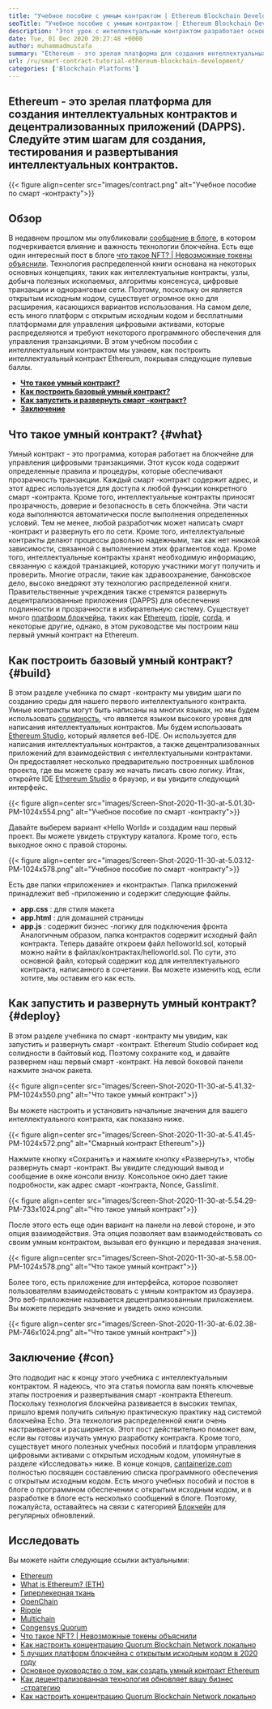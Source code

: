 ```yaml
---
title: "Учебное пособие с умным контрактом | Ethereum Blockchain Development" 
seoTitle: "Учебное пособие с умным контрактом | Ethereum Blockchain Development" 
description: "Этот урок с интеллектуальным контрактом разработает основные шаги по созданию интеллектуальных контрактов Ethereum. Ethereum - это защищенная, распределенная сеть блокчейнов с открытым исходным кодом." 
date: Tue, 01 Dec 2020 20:27:48 +0000
author: muhammadmustafa
summary: "Ethereum - это зрелая платформа для создания интеллектуальных контрактов и децентрализованных приложений (DAPPS). Следуйте этим шагам для создания, тестирования и развертывания интеллектуальных контрактов." 
url: /ru/smart-contract-tutorial-ethereum-blockchain-development/
categories: ['Blockchain Platforms']
---
```


## Ethereum - это зрелая платформа для создания интеллектуальных контрактов и децентрализованных приложений (DAPPS). Следуйте этим шагам для создания, тестирования и развертывания интеллектуальных контрактов.

{{< figure align=center src="images/contract.png" alt="Учебное пособие по смарт -контракту">}}


## Обзор
В недавнем прошлом мы опубликовали [сообщение в блоге][1], в котором подчеркивается влияние и важность технологии блокчейна. Есть еще один интересный пост в блоге [что такое NFT? | Невозможные токены объяснили][2]. Технология распределенной книги основана на некоторых основных концепциях, таких как интеллектуальные контракты, узлы, добыча полезных ископаемых, алгоритмы консенсуса, цифровые транзакции и одноранговые сети. Поэтому, поскольку он является открытым исходным кодом, существует огромное окно для расширения, касающихся вариантов использования. На самом деле, есть много платформ с открытым исходным кодом и бесплатными платформами для управления цифровыми активами, которые распределяются и требуют некоторого программного обеспечения для управления транзакциями.
В этом учебном пособии с интеллектуальным контрактом мы узнаем, как построить интеллектуальный контракт Ethereum, покрывая следующие пулевые баллы.
* [ **Что такое умный контракт?** ][3]
* [ **Как построить базовый умный контракт?** ][4]
* [ **Как запустить и развернуть смарт -контракт?** ][5]
* [ **Заключение** ][6]

## Что такое умный контракт? {#what}

Умный контракт - это программа, которая работает на блокчейне для управления цифровыми транзакциями. Этот кусок кода содержит определенные правила и процедуры, которые обеспечивают прозрачность транзакции. Каждый смарт -контракт содержит адрес, и этот адрес используется для доступа к любой функции конкретного смарт -контракта. Кроме того, интеллектуальные контракты приносят прозрачность, доверие и безопасность в сеть блокчейна. Эти части кода выполняются автоматически после выполнения определенных условий.
Тем не менее, любой разработчик может написать смарт -контракт и развернуть его по сети. Кроме того, интеллектуальные контракты делают процессы довольно надежными, так как нет никакой зависимости, связанной с выполнением этих фрагментов кода. Кроме того, интеллектуальные контракты хранят необходимую информацию, связанную с каждой транзакцией, которую участники могут получить и проверить. Многие отрасли, такие как здравоохранение, банковское дело, высоко внедряют эту технологию распределенной книги. Правительственные учреждения также стремятся развернуть децентрализованные приложения (DAPPS) для обеспечения подлинности и прозрачности в избирательную систему. Существует много [платформ блокчейна][7], таких как [Ethereum][8], [ripple][9], [corda][10], и некоторые другие, однако, в этом руководстве мы построим наш первый умный контракт на Ethereum.

## Как построить базовый умный контракт? {#build}

В этом разделе учебника по смарт -контракту мы увидим шаги по созданию среды для нашего первого интеллектуального контракта.
Умные контракты могут быть написаны на многих языках, но мы будем использовать [солидность][11], что является языком высокого уровня для написания интеллектуальных контрактов.
Мы будем использовать [Ethereum Studio][12], который является веб-IDE. Он используется для написания интеллектуальных контрактов, а также децентрализованных приложений для взаимодействия с интеллектуальными контрактами. Он предоставляет несколько предварительно построенных шаблонов проекта, где вы можете сразу же начать писать свою логику.
Итак, откройте IDE [Ethereum Studio][12] в браузер, и вы увидите следующий интерфейс.

{{< figure align=center src="images/Screen-Shot-2020-11-30-at-5.01.30-PM-1024x554.png" alt="Учебное пособие по смарт -контракту">}}

Давайте выберем вариант «Hello World» и создадим наш первый проект. Вы можете увидеть структуру каталога. Кроме того, есть выходное окно с правой стороны.

{{< figure align=center src="images/Screen-Shot-2020-11-30-at-5.03.12-PM-1024x578.png" alt="Учебное пособие по смарт -контракту">}}

Есть две папки «приложение» и «контракты».
Папка приложений принадлежит веб -приложению и содержит следующие файлы.
* **app.css** : для стиля макета
* **app.html** : для домашней страницы
* **app.js** : содержит бизнес -логику для подключения фронта
Аналогичным образом, папка контрактов содержит исходный файл контракта.
Теперь давайте откроем файл helloworld.sol, который можно найти в файлах/контрактах/helloworld.sol. По сути, это основной файл, который содержит код для интеллектуального контракта, написанного в сочетании. Вы можете изменить код, если хотите, мы оставим его как есть.

## Как запустить и развернуть умный контракт? {#deploy}

В этом разделе учебника по смарт -контракту мы увидим, как запустить и развернуть смарт -контракт. Ethereum Studio собирает код солидности в байтовый код. Поэтому сохраните код, и давайте развернем наш первый смарт -контракт.
На левой боковой панели нажмите значок ракета.

{{< figure align=center src="images/Screen-Shot-2020-11-30-at-5.41.32-PM-1024x550.png" alt="Что такое умный контракт">}}

Вы можете настроить и установить начальные значения для вашего интеллектуального контракта, как показано ниже.

{{< figure align=center src="images/Screen-Shot-2020-11-30-at-5.41.45-PM-1024x572.png" alt="Смарный контракт Ethereum">}}

Нажмите кнопку «Сохранить» и нажмите кнопку «Развернуть», чтобы развернуть смарт -контракт. Вы увидите следующий вывод и сообщение в окне консоли внизу. Консольное окно дает такие подробности, как адрес смарт -контракта, Nonce, Gasslimit.

{{< figure align=center src="images/Screen-Shot-2020-11-30-at-5.54.29-PM-733x1024.png" alt="Что такое умный контракт">}}

После этого есть еще один вариант на панели на левой стороне, и это опция взаимодействия. Эта опция позволяет вам взаимодействовать со своим умным контрактом, вызывая его функцию и передавая значения.

{{< figure align=center src="images/Screen-Shot-2020-11-30-at-5.58.00-PM-1024x578.png" alt="Что такое умный контракт">}}

Более того, есть приложение для интерфейса, которое позволяет пользователям взаимодействовать с умным контрактом из браузера. Это веб-приложение называется децентрализованным приложением. Вы можете передать значение и увидеть окно консоли.

{{< figure align=center src="images/Screen-Shot-2020-11-30-at-6.02.38-PM-746x1024.png" alt="Что такое умный контракт">}}


## Заключение {#con}

Это подводит нас к концу этого учебника с интеллектуальным контрактом. Я надеюсь, что эта статья помогла вам понять ключевые этапы построения и развертывания смарт -контракта Ethereum. Поскольку технология блокчейна развивается в высоких темпах, пришло время получить сильную практическую практику над системой блокчейна Echo. Эта технология распределенной книги очень настраивается и расширяется. Этот пост действительно поможет вам, если вы готовы изучать умную разработку контракта. Кроме того, существует много полезных учебных пособий и платформ управления цифровыми активами с открытым исходным кодом, упомянутые в разделе «Исследовать» ниже.
В конце концов, [cantainerize.com][13] полностью посвящен составлению списка программного обеспечения с открытым исходным кодом. Есть много учебных пособий и постов в блоге о программном обеспечении с открытым исходным кодом, и в разработке в блоге есть несколько сообщений в блоге. Поэтому, пожалуйста, оставайтесь на связи с категорией [Блокчейн][7] для регулярных обновлений.

## Исследовать
Вы можете найти следующие ссылки актуальными:
  * [Ethereum][8]
  * [What is Ethereum? (ETH)][23]
  * [Гиперлекерная ткань][14]
  * [OpenChain][15]
  * [Ripple][16]
  * [Multichain][17]
  * [Congensys Quorum][18]
  * [Что такое NFT? | Невозможные токены объяснили][2]
  * [Как настроить концентрацию Quorum Blockchain Network локально][19]
  * [5 лучших платформ блокчейна с открытым исходным кодом в 2020 году][20]
  * [Основное руководство о том, как создать умный контракт Ethereum][21]
  * [Как децентрализованная технология обновляет вашу бизнес -стратегию][22]
  * [Как настроить концентрацию Quorum Blockchain Network локально][19]



[1]: https://blog.containerize.com/2020/11/27/how-blockchain-technology-can-upgrade-your-business-strategy/
[2]: https://blog.containerize.com/blockchain-platforms/what-is-nft-non-fungible-tokens-explained/
[3]: #what
[4]: #build
[5]: #deploy
[6]: #con
[7]: https://products.containerize.com/blockchain-platforms/
[8]: https://products.containerize.com/blockchain-platforms/ethereum
[9]: https://ripple.com/
[10]: https://www.corda.net/
[11]: https://docs.soliditylang.org/en/v0.7.4/
[12]: https://studio.ethereum.org/
[13]: https://www.containerize.com/
[14]: https://products.containerize.com/blockchain-platforms/hyperledger-fabric
[15]: https://products.containerize.com/blockchain-platforms/openchain
[16]: https://products.containerize.com/blockchain-platforms/ripple
[17]: https://products.containerize.com/blockchain-platforms/multichain
[18]: https://products.containerize.com/blockchain-platforms/consensys-quorum
[19]: https://blog.containerize.com/blockchain-platforms/how-to-setup-consensys-quorum-blockchain-network-locally/
[20]: https://blog.containerize.com/blockchain-platforms/top-5-open-source-blockchain-platforms-in-2020/
[21]: https://blog.containerize.com/
[22]: https://blog.containerize.com/2020/11/27/how-decentralized-technology-upgrades-your-business-strategy/
[23]: https://docs.koinize.com/cryptocurrencies/ethereum-eth/
